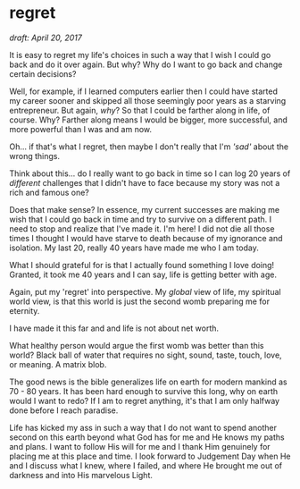 # regret

_draft: April 20, 2017_

It is easy to regret my life's choices in such a way that I wish I could go back and do it over again. But why? Why do I want to go back and change certain decisions?

Well, for example, if I learned computers earlier then I could have started my career sooner and skipped all those seemingly poor years as a starving entrepreneur. But again, _why_? So that I could be farther along in life, of course. Why? Farther along means I would be bigger, more successful, and more powerful than I was and am now.

Oh... if that's what I regret, then maybe I don't really that I'm _'sad'_ about the wrong things.

Think about this… do I really want to go back in time so I can log 20 years of _different_ challenges that I didn't have to face because my story was not a rich and famous one?

Does that make sense? In essence, my current successes are making me wish that I could go back in time and try to survive on a different path. I need to stop and realize that I've made it. I'm here! I did not die all those times I thought I would have starve to death because of my ignorance and isolation. My last 20, really 40 years have made me who I am today.

What I should grateful for is that I actually found something I love doing! Granted, it took me 40 years and I can say, life is getting better with age.

Again, put my 'regret' into perspective. My _global_ view of life, my spiritual world view, is that this world is just the second womb preparing me for eternity.

I have made it this far and  and life is not about net worth.

What healthy person would argue the first womb was better than this world? Black ball of water that requires no sight, sound, taste, touch, love, or meaning. A matrix blob.

The good news is the bible generalizes life on earth for modern mankind as 70 - 80 years. It has been hard enough to survive this long, why on earth would I want to redo? If I am to regret anything, it's that I am only halfway done before I reach paradise.

Life has kicked my ass in such a way that I do not want to spend another second on this earth beyond what God has for me and He knows my paths and plans. I want to follow His will for me and I thank Him genuinely for placing me at this place and time. I look forward to Judgement Day when He and I discuss what I knew, where I failed, and where He brought me out of darkness and into His marvelous Light.
